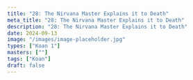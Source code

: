 ```yaml
---
title: "28: The Nirvana Master Explains it to Death"
meta_title: "28: The Nirvana Master Explains it to Death"
description: "28: The Nirvana Master Explains it to Death"
date: 2024-09-13
image: "/images/image-placeholder.jpg"
types: ["Koan 1"]
masters: [""]
tags: ["Koan"]
draft: false
---
```


